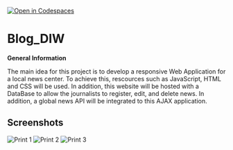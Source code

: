 [![Open in Codespaces](https://classroom.github.com/assets/launch-codespace-2972f46106e565e64193e422d61a12cf1da4916b45550586e14ef0a7c637dd04.svg)](https://classroom.github.com/open-in-codespaces?assignment_repo_id=19033733)
# Blog_DIW

**General Information**

The main idea for this project is to develop a responsive Web Application for a local news center. To achieve this, rescources such as JavaScript, HTML and CSS will be used. In addition, this website will be hosted with a DataBase to allow the journalists to register, edit, and delete news. In addition, a global news API will be integrated to this AJAX application.




## Screenshots
![Print 1](<public/imgs/Captura de Tela 2025-04-09 às 19.39.49.png>)
![Print 2](<public/imgs/Captura de Tela 2025-04-09 às 19.40.21.png>)
![Print 3](<public/imgs/Captura de Tela 2025-04-09 às 19.40.41.png>)
